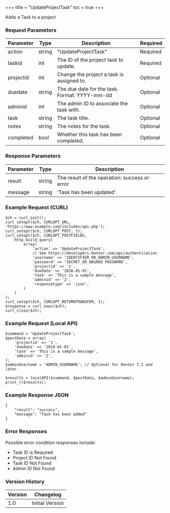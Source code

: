 +++
title = "UpdateProjectTask"
toc = true
+++

Adds a Task to a project

### Request Parameters

| Parameter | Type | Description | Required |
| --------- | ---- | ----------- | -------- |
| action | string | "UpdateProjectTask" | Required |
| taskid | int | The ID of the project task to update. | Required |
| projectid | int | Change the project a task is assigned to. | Optional |
| duedate | string | The due date for the task. Format: YYYY-mm-dd | Optional |
| adminid | int | The admin ID to associate the task with. | Optional |
| task | string | The task title. | Optional |
| notes | string | The notes for the task. | Optional |
| completed | bool | Whether this task has been completed. | Optional |

### Response Parameters

| Parameter | Type | Description |
| --------- | ---- | ----------- |
| result | string | The result of the operation: success or error |
| message | string | 'Task has been updated' |


### Example Request (CURL)

```
$ch = curl_init();
curl_setopt($ch, CURLOPT_URL, 'https://www.example.com/includes/api.php');
curl_setopt($ch, CURLOPT_POST, 1);
curl_setopt($ch, CURLOPT_POSTFIELDS,
    http_build_query(
        array(
            'action' => 'UpdateProjectTask',
            // See https://developers.Denter.com/api/authentication
            'username' => 'IDENTIFIER_OR_ADMIN_USERNAME',
            'password' => 'SECRET_OR_HASHED_PASSWORD',
            'projectid' => '1',
            'duedate' => '2016-01-01',
            'task' => 'This is a sample message',
            'adminid' => '2',
            'responsetype' => 'json',
        )
    )
);
curl_setopt($ch, CURLOPT_RETURNTRANSFER, 1);
$response = curl_exec($ch);
curl_close($ch);
```


### Example Request (Local API)

```
$command = 'UpdateProjectTask';
$postData = array(
    'projectid' => '1',
    'duedate' => '2016-01-01',
    'task' => 'This is a sample message',
    'adminid' => '2',
);
$adminUsername = 'ADMIN_USERNAME'; // Optional for Denter 7.2 and later

$results = localAPI($command, $postData, $adminUsername);
print_r($results);
```


### Example Response JSON

```
{
    "result": "success",
    "message": "Task has been added"
}
```


### Error Responses

Possible error condition responses include:

* Task ID is Required
* Project ID Not Found
* Task ID Not Found
* Admin ID Not Found


### Version History

| Version | Changelog |
| ------- | --------- |
| 1.0 | Initial Version |
